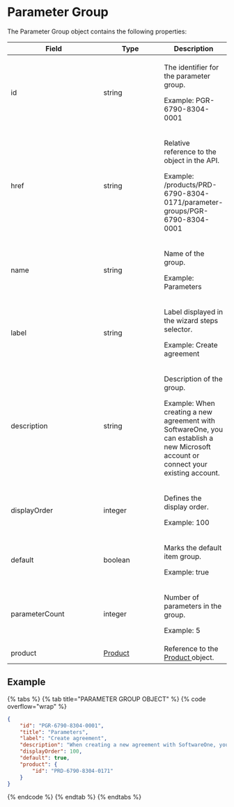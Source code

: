# Parameter Group

The Parameter Group object contains the following properties:

<table><thead><tr><th width="197">Field</th><th width="123">Type</th><th>Description</th></tr></thead><tbody><tr><td>id</td><td>string</td><td><p>The identifier for the parameter group. </p><p></p><p>Example: PGR-6790-8304-0001</p></td></tr><tr><td>href</td><td>string</td><td><p>Relative reference to the object in the API. </p><p></p><p>Example: /products/PRD-6790-8304-0171/parameter-groups/PGR-6790-8304-0001</p></td></tr><tr><td>name</td><td>string</td><td><p>Name of the group. </p><p></p><p>Example: Parameters</p></td></tr><tr><td>label</td><td>string</td><td><p>Label displayed in the wizard steps selector. </p><p></p><p>Example: Create agreement</p></td></tr><tr><td>description</td><td>string</td><td><p>Description of the group. </p><p></p><p>Example: When creating a new agreement with SoftwareOne, you can establish a new Microsoft account or connect your existing account.</p></td></tr><tr><td>displayOrder</td><td>integer</td><td><p>Defines the display order. </p><p></p><p>Example: 100</p></td></tr><tr><td>default</td><td>boolean</td><td><p>Marks the default item group. </p><p></p><p>Example: true</p></td></tr><tr><td>parameterCount</td><td>integer</td><td><p>Number of parameters in the group. </p><p></p><p>Example: 5</p></td></tr><tr><td>product</td><td><a href="../product/">Product</a></td><td>Reference to the <a href="../product/">Product </a>object. </td></tr></tbody></table>

## Example

{% tabs %}
{% tab title="PARAMETER GROUP OBJECT" %}
{% code overflow="wrap" %}
```json
{
    "id": "PGR-6790-8304-0001",
    "title": "Parameters",
    "label": "Create agreement",
    "description": "When creating a new agreement with SoftwareOne, you have the option to establish a new Microsoft account or connect it to an existing account you already hold with Microsoft.",
    "displayOrder": 100,
    "default": true,
    "product": {
        "id": "PRD-6790-8304-0171"
    }
}
```
{% endcode %}
{% endtab %}
{% endtabs %}
